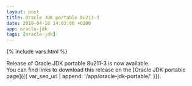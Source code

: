 ```yaml
---
layout: post
title: Oracle JDK portable 8u211-3
date: 2019-04-18 14:03:00 +0200
app: oracle-jdk
tags: [oracle-jdk]
---
```

{% include vars.html %}

Release of Oracle JDK portable 8u211-3 is now available.<br />
You can find links to download this release on the [Oracle JDK portable page]({{ var_seo_url | append: '/app/oracle-jdk-portable/' }}).